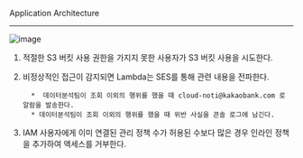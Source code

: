 Application Architecture

----------------  
  

![image](https://user-images.githubusercontent.com/11408378/159664106-8681998a-b23e-43c4-bffa-252ee23a0d24.png)  

     
 1. 적절한 S3 버킷 사용 권한을 가지지 못한 사용자가 S3 버킷 사용을 시도한다.  
   
 2. 비정상적인 접근이 감지되면 Lambda는 SES를 통해 관련 내용을 전파한다.  
   
          *  데이터분석팀이 조회 이외의 행위를 했을 때 cloud-noti@kakaobank.com 로 알람을 발송한다.  
          * 데이터분석팀이 조회 이외의 행위를 했을 때 위반 사실을 콘솔 로그에 남긴다.  
   
 3. IAM 사용자에게 이미 연결된 관리 정책 수가 허용된 수보다 많은 경우 인라인 정책을 추가하여 액세스를 거부한다.
